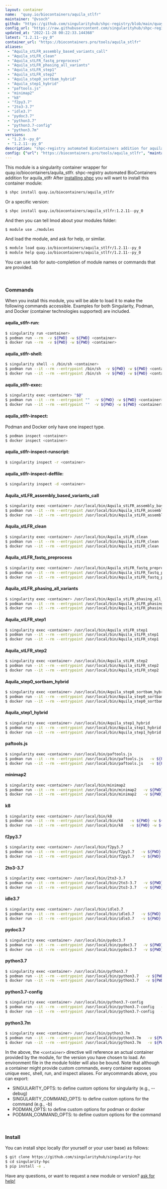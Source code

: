 ```yaml
---
layout: container
name:  "quay.io/biocontainers/aquila_stlfr"
maintainer: "@vsoch"
github: "https://github.com/singularityhub/shpc-registry/blob/main/quay.io/biocontainers/aquila_stlfr/container.yaml"
config_url: "https://raw.githubusercontent.com/singularityhub/shpc-registry/main/quay.io/biocontainers/aquila_stlfr/container.yaml"
updated_at: "2022-11-28 00:22:33.144368"
latest: "1.2.11--py_0"
container_url: "https://biocontainers.pro/tools/aquila_stlfr"
aliases:
 - "Aquila_stLFR_assembly_based_variants_call"
 - "Aquila_stLFR_clean"
 - "Aquila_stLFR_fastq_preprocess"
 - "Aquila_stLFR_phasing_all_variants"
 - "Aquila_stLFR_step1"
 - "Aquila_stLFR_step2"
 - "Aquila_step0_sortbam_hybrid"
 - "Aquila_step1_hybrid"
 - "paftools.js"
 - "minimap2"
 - "k8"
 - "f2py3.7"
 - "2to3-3.7"
 - "idle3.7"
 - "pydoc3.7"
 - "python3.7"
 - "python3.7-config"
 - "python3.7m"
versions:
 - "1.2.9--py_0"
 - "1.2.11--py_0"
description: "shpc-registry automated BioContainers addition for aquila_stlfr"
config: {"url": "https://biocontainers.pro/tools/aquila_stlfr", "maintainer": "@vsoch", "description": "shpc-registry automated BioContainers addition for aquila_stlfr", "latest": {"1.2.11--py_0": "sha256:f4871f71899e56e8b3549ddece63a1726f7f263ad3e9e91d706fb54062ca99dd"}, "tags": {"1.2.9--py_0": "sha256:4c761deb2bb351fc8214778d87cee91a4c0003899d4b30ae11a3befe458a044e", "1.2.11--py_0": "sha256:f4871f71899e56e8b3549ddece63a1726f7f263ad3e9e91d706fb54062ca99dd"}, "docker": "quay.io/biocontainers/aquila_stlfr", "aliases": {"Aquila_stLFR_assembly_based_variants_call": "/usr/local/bin/Aquila_stLFR_assembly_based_variants_call", "Aquila_stLFR_clean": "/usr/local/bin/Aquila_stLFR_clean", "Aquila_stLFR_fastq_preprocess": "/usr/local/bin/Aquila_stLFR_fastq_preprocess", "Aquila_stLFR_phasing_all_variants": "/usr/local/bin/Aquila_stLFR_phasing_all_variants", "Aquila_stLFR_step1": "/usr/local/bin/Aquila_stLFR_step1", "Aquila_stLFR_step2": "/usr/local/bin/Aquila_stLFR_step2", "Aquila_step0_sortbam_hybrid": "/usr/local/bin/Aquila_step0_sortbam_hybrid", "Aquila_step1_hybrid": "/usr/local/bin/Aquila_step1_hybrid", "paftools.js": "/usr/local/bin/paftools.js", "minimap2": "/usr/local/bin/minimap2", "k8": "/usr/local/bin/k8", "f2py3.7": "/usr/local/bin/f2py3.7", "2to3-3.7": "/usr/local/bin/2to3-3.7", "idle3.7": "/usr/local/bin/idle3.7", "pydoc3.7": "/usr/local/bin/pydoc3.7", "python3.7": "/usr/local/bin/python3.7", "python3.7-config": "/usr/local/bin/python3.7-config", "python3.7m": "/usr/local/bin/python3.7m"}}
---
```


This module is a singularity container wrapper for quay.io/biocontainers/aquila_stlfr.
shpc-registry automated BioContainers addition for aquila_stlfr
After [installing shpc](#install) you will want to install this container module:


```bash
$ shpc install quay.io/biocontainers/aquila_stlfr
```

Or a specific version:

```bash
$ shpc install quay.io/biocontainers/aquila_stlfr:1.2.11--py_0
```

And then you can tell lmod about your modules folder:

```bash
$ module use ./modules
```

And load the module, and ask for help, or similar.

```bash
$ module load quay.io/biocontainers/aquila_stlfr/1.2.11--py_0
$ module help quay.io/biocontainers/aquila_stlfr/1.2.11--py_0
```

You can use tab for auto-completion of module names or commands that are provided.

<br>

### Commands

When you install this module, you will be able to load it to make the following commands accessible.
Examples for both Singularity, Podman, and Docker (container technologies supported) are included.

#### aquila_stlfr-run:

```bash
$ singularity run <container>
$ podman run --rm  -v ${PWD} -w ${PWD} <container>
$ docker run --rm  -v ${PWD} -w ${PWD} <container>
```

#### aquila_stlfr-shell:

```bash
$ singularity shell -s /bin/sh <container>
$ podman run --it --rm --entrypoint /bin/sh  -v ${PWD} -w ${PWD} <container>
$ docker run --it --rm --entrypoint /bin/sh  -v ${PWD} -w ${PWD} <container>
```

#### aquila_stlfr-exec:

```bash
$ singularity exec <container> "$@"
$ podman run --it --rm --entrypoint ""  -v ${PWD} -w ${PWD} <container> "$@"
$ docker run --it --rm --entrypoint ""  -v ${PWD} -w ${PWD} <container> "$@"
```

#### aquila_stlfr-inspect:

Podman and Docker only have one inspect type.

```bash
$ podman inspect <container>
$ docker inspect <container>
```

#### aquila_stlfr-inspect-runscript:

```bash
$ singularity inspect -r <container>
```

#### aquila_stlfr-inspect-deffile:

```bash
$ singularity inspect -d <container>
```


#### Aquila_stLFR_assembly_based_variants_call

```bash
$ singularity exec <container> /usr/local/bin/Aquila_stLFR_assembly_based_variants_call
$ podman run --it --rm --entrypoint /usr/local/bin/Aquila_stLFR_assembly_based_variants_call   -v ${PWD} -w ${PWD} <container> -c " $@"
$ docker run --it --rm --entrypoint /usr/local/bin/Aquila_stLFR_assembly_based_variants_call   -v ${PWD} -w ${PWD} <container> -c " $@"
```


#### Aquila_stLFR_clean

```bash
$ singularity exec <container> /usr/local/bin/Aquila_stLFR_clean
$ podman run --it --rm --entrypoint /usr/local/bin/Aquila_stLFR_clean   -v ${PWD} -w ${PWD} <container> -c " $@"
$ docker run --it --rm --entrypoint /usr/local/bin/Aquila_stLFR_clean   -v ${PWD} -w ${PWD} <container> -c " $@"
```


#### Aquila_stLFR_fastq_preprocess

```bash
$ singularity exec <container> /usr/local/bin/Aquila_stLFR_fastq_preprocess
$ podman run --it --rm --entrypoint /usr/local/bin/Aquila_stLFR_fastq_preprocess   -v ${PWD} -w ${PWD} <container> -c " $@"
$ docker run --it --rm --entrypoint /usr/local/bin/Aquila_stLFR_fastq_preprocess   -v ${PWD} -w ${PWD} <container> -c " $@"
```


#### Aquila_stLFR_phasing_all_variants

```bash
$ singularity exec <container> /usr/local/bin/Aquila_stLFR_phasing_all_variants
$ podman run --it --rm --entrypoint /usr/local/bin/Aquila_stLFR_phasing_all_variants   -v ${PWD} -w ${PWD} <container> -c " $@"
$ docker run --it --rm --entrypoint /usr/local/bin/Aquila_stLFR_phasing_all_variants   -v ${PWD} -w ${PWD} <container> -c " $@"
```


#### Aquila_stLFR_step1

```bash
$ singularity exec <container> /usr/local/bin/Aquila_stLFR_step1
$ podman run --it --rm --entrypoint /usr/local/bin/Aquila_stLFR_step1   -v ${PWD} -w ${PWD} <container> -c " $@"
$ docker run --it --rm --entrypoint /usr/local/bin/Aquila_stLFR_step1   -v ${PWD} -w ${PWD} <container> -c " $@"
```


#### Aquila_stLFR_step2

```bash
$ singularity exec <container> /usr/local/bin/Aquila_stLFR_step2
$ podman run --it --rm --entrypoint /usr/local/bin/Aquila_stLFR_step2   -v ${PWD} -w ${PWD} <container> -c " $@"
$ docker run --it --rm --entrypoint /usr/local/bin/Aquila_stLFR_step2   -v ${PWD} -w ${PWD} <container> -c " $@"
```


#### Aquila_step0_sortbam_hybrid

```bash
$ singularity exec <container> /usr/local/bin/Aquila_step0_sortbam_hybrid
$ podman run --it --rm --entrypoint /usr/local/bin/Aquila_step0_sortbam_hybrid   -v ${PWD} -w ${PWD} <container> -c " $@"
$ docker run --it --rm --entrypoint /usr/local/bin/Aquila_step0_sortbam_hybrid   -v ${PWD} -w ${PWD} <container> -c " $@"
```


#### Aquila_step1_hybrid

```bash
$ singularity exec <container> /usr/local/bin/Aquila_step1_hybrid
$ podman run --it --rm --entrypoint /usr/local/bin/Aquila_step1_hybrid   -v ${PWD} -w ${PWD} <container> -c " $@"
$ docker run --it --rm --entrypoint /usr/local/bin/Aquila_step1_hybrid   -v ${PWD} -w ${PWD} <container> -c " $@"
```


#### paftools.js

```bash
$ singularity exec <container> /usr/local/bin/paftools.js
$ podman run --it --rm --entrypoint /usr/local/bin/paftools.js   -v ${PWD} -w ${PWD} <container> -c " $@"
$ docker run --it --rm --entrypoint /usr/local/bin/paftools.js   -v ${PWD} -w ${PWD} <container> -c " $@"
```


#### minimap2

```bash
$ singularity exec <container> /usr/local/bin/minimap2
$ podman run --it --rm --entrypoint /usr/local/bin/minimap2   -v ${PWD} -w ${PWD} <container> -c " $@"
$ docker run --it --rm --entrypoint /usr/local/bin/minimap2   -v ${PWD} -w ${PWD} <container> -c " $@"
```


#### k8

```bash
$ singularity exec <container> /usr/local/bin/k8
$ podman run --it --rm --entrypoint /usr/local/bin/k8   -v ${PWD} -w ${PWD} <container> -c " $@"
$ docker run --it --rm --entrypoint /usr/local/bin/k8   -v ${PWD} -w ${PWD} <container> -c " $@"
```


#### f2py3.7

```bash
$ singularity exec <container> /usr/local/bin/f2py3.7
$ podman run --it --rm --entrypoint /usr/local/bin/f2py3.7   -v ${PWD} -w ${PWD} <container> -c " $@"
$ docker run --it --rm --entrypoint /usr/local/bin/f2py3.7   -v ${PWD} -w ${PWD} <container> -c " $@"
```


#### 2to3-3.7

```bash
$ singularity exec <container> /usr/local/bin/2to3-3.7
$ podman run --it --rm --entrypoint /usr/local/bin/2to3-3.7   -v ${PWD} -w ${PWD} <container> -c " $@"
$ docker run --it --rm --entrypoint /usr/local/bin/2to3-3.7   -v ${PWD} -w ${PWD} <container> -c " $@"
```


#### idle3.7

```bash
$ singularity exec <container> /usr/local/bin/idle3.7
$ podman run --it --rm --entrypoint /usr/local/bin/idle3.7   -v ${PWD} -w ${PWD} <container> -c " $@"
$ docker run --it --rm --entrypoint /usr/local/bin/idle3.7   -v ${PWD} -w ${PWD} <container> -c " $@"
```


#### pydoc3.7

```bash
$ singularity exec <container> /usr/local/bin/pydoc3.7
$ podman run --it --rm --entrypoint /usr/local/bin/pydoc3.7   -v ${PWD} -w ${PWD} <container> -c " $@"
$ docker run --it --rm --entrypoint /usr/local/bin/pydoc3.7   -v ${PWD} -w ${PWD} <container> -c " $@"
```


#### python3.7

```bash
$ singularity exec <container> /usr/local/bin/python3.7
$ podman run --it --rm --entrypoint /usr/local/bin/python3.7   -v ${PWD} -w ${PWD} <container> -c " $@"
$ docker run --it --rm --entrypoint /usr/local/bin/python3.7   -v ${PWD} -w ${PWD} <container> -c " $@"
```


#### python3.7-config

```bash
$ singularity exec <container> /usr/local/bin/python3.7-config
$ podman run --it --rm --entrypoint /usr/local/bin/python3.7-config   -v ${PWD} -w ${PWD} <container> -c " $@"
$ docker run --it --rm --entrypoint /usr/local/bin/python3.7-config   -v ${PWD} -w ${PWD} <container> -c " $@"
```


#### python3.7m

```bash
$ singularity exec <container> /usr/local/bin/python3.7m
$ podman run --it --rm --entrypoint /usr/local/bin/python3.7m   -v ${PWD} -w ${PWD} <container> -c " $@"
$ docker run --it --rm --entrypoint /usr/local/bin/python3.7m   -v ${PWD} -w ${PWD} <container> -c " $@"
```



In the above, the `<container>` directive will reference an actual container provided
by the module, for the version you have chosen to load. An environment file in the
module folder will also be bound. Note that although a container
might provide custom commands, every container exposes unique exec, shell, run, and
inspect aliases. For anycommands above, you can export:

 - SINGULARITY_OPTS: to define custom options for singularity (e.g., --debug)
 - SINGULARITY_COMMAND_OPTS: to define custom options for the command (e.g., -b)
 - PODMAN_OPTS: to define custom options for podman or docker
 - PODMAN_COMMAND_OPTS: to define custom options for the command

<br>

### Install

You can install shpc locally (for yourself or your user base) as follows:

```bash
$ git clone https://github.com/singularityhub/singularity-hpc
$ cd singularity-hpc
$ pip install -e .
```

Have any questions, or want to request a new module or version? [ask for help!](https://github.com/singularityhub/singularity-hpc/issues)